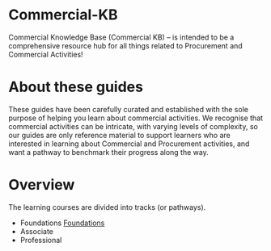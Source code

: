 # Commercial-KB
Commercial Knowledge Base (Commercial KB) – is intended to be a comprehensive resource hub for all things related to Procurement and Commercial Activities!

# About these guides
These guides have been carefully curated and established with the sole purpose of helping you learn about commercial activities. We recognise that commercial activities can be intricate, with varying levels of complexity, so our guides are only reference material to support learners who are interested in learning about Commercial and Procurement activities, and want a pathway to benchmark their progress along the way.

# Overview
The learning courses are divided into tracks (or pathways). 

* Foundations [Foundations](https://github.com/manwaltep/Commercial-KB/blob/main/Foundations.md)
* Associate
* Professional
  
